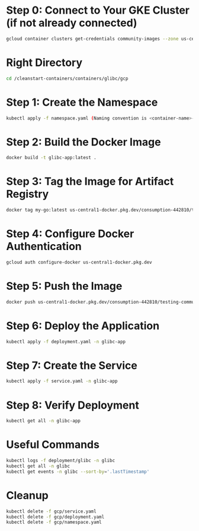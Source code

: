 # Step 0: Connect to Your GKE Cluster (if not already connected)
```bash
gcloud container clusters get-credentials community-images --zone us-central1-a
```
# Right Directory
```bash
cd /cleanstart-containers/containers/glibc/gcp
```

# Step 1: Create the Namespace
```bash
kubectl apply -f namespace.yaml (Naming convention is <container-name>-app)
```

# Step 2: Build the Docker Image
```bash
docker build -t glibc-app:latest .
```

# Step 3: Tag the Image for Artifact Registry
```bash
docker tag my-go:latest us-central1-docker.pkg.dev/consumption-442810/testing-community-images/glibc-app:latest
```

# Step 4: Configure Docker Authentication
```bash
gcloud auth configure-docker us-central1-docker.pkg.dev
```

# Step 5: Push the Image
```bash
docker push us-central1-docker.pkg.dev/consumption-442810/testing-community-images/glibc-app:latest
```

# Step 6: Deploy the Application
```bash
kubectl apply -f deployment.yaml -n glibc-app
```

# Step 7: Create the Service
```bash
kubectl apply -f service.yaml -n glibc-app
```

# Step 8: Verify Deployment
```bash
kubectl get all -n glibc-app
```

# Useful Commands
```bash
kubectl logs -f deployment/glibc -n glibc
kubectl get all -n glibc
kubectl get events -n glibc --sort-by='.lastTimestamp'
```

# Cleanup
```bash
kubectl delete -f gcp/service.yaml
kubectl delete -f gcp/deployment.yaml
kubectl delete -f gcp/namespace.yaml
```